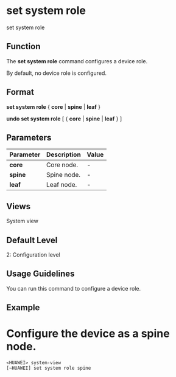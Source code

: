 set system role
===============

set system role

Function
--------



The **set system role** command configures a device role.



By default, no device role is configured.


Format
------

**set system role** { **core** | **spine** | **leaf** }

**undo set system role** [ { **core** | **spine** | **leaf** } ]


Parameters
----------

| Parameter | Description | Value |
| --- | --- | --- |
| **core** | Core node. | - |
| **spine** | Spine node. | - |
| **leaf** | Leaf node. | - |



Views
-----

System view


Default Level
-------------

2: Configuration level


Usage Guidelines
----------------

You can run this command to configure a device role.


Example
-------

# Configure the device as a spine node.
```
<HUAWEI> system-view
[~HUAWEI] set system role spine

```